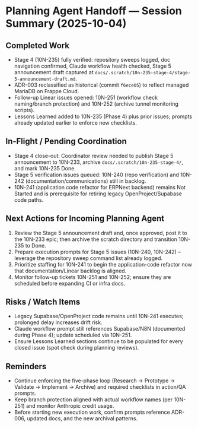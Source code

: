 # Planning Agent Handoff — Session Summary (2025-10-04)

## Completed Work
- Stage 4 (10N-235) fully verified: repository sweeps logged, doc navigation confirmed, Claude workflow health checked, Stage 5 announcement draft captured at `docs/.scratch/10n-235-stage-4/stage-5-announcement-draft.md`.
- ADR-003 reclassified as historical (commit `f6ece05`) to reflect managed MariaDB on Frappe Cloud.
- Follow-up Linear issues opened: 10N-251 (workflow check naming/branch protection) and 10N-252 (archive tunnel monitoring scripts).
- Lessons Learned added to 10N-235 (Phase 4) plus prior issues; prompts already updated earlier to enforce new checklists.

## In-Flight / Pending Coordination
- Stage 4 close-out: Coordinator review needed to publish Stage 5 announcement to 10N-233, archive `docs/.scratch/10n-235-stage-4/`, and mark 10N-235 Done.
- Stage 5 verification issues queued: 10N-240 (repo verification) and 10N-242 (documentation/communications) still in backlog.
- 10N-241 (application code refactor for ERPNext backend) remains Not Started and is prerequisite for retiring legacy OpenProject/Supabase code paths.

## Next Actions for Incoming Planning Agent
1. Review the Stage 5 announcement draft and, once approved, post it to the 10N-233 epic; then archive the scratch directory and transition 10N-235 to Done.
2. Prepare execution prompts for Stage 5 issues (10N-240, 10N-242) – leverage the repository sweep command list already logged.
3. Prioritize staffing for 10N-241 to begin the application-code refactor now that documentation/Linear backlog is aligned.
4. Monitor follow-up tickets 10N-251 and 10N-252; ensure they are scheduled before expanding CI or infra docs.

## Risks / Watch Items
- Legacy Supabase/OpenProject code remains until 10N-241 executes; prolonged delay increases drift risk.
- Claude workflow prompt still references Supabase/N8N (documented during Phase 4); update scheduled via 10N-251.
- Ensure Lessons Learned sections continue to be populated for every closed issue (spot check during planning reviews).

## Reminders
- Continue enforcing the five-phase loop (Research -> Prototype -> Validate -> Implement -> Archive) and required checklists in action/QA prompts.
- Keep branch protection aligned with actual workflow names (per 10N-251) and monitor Anthropic credit usage.
- Before starting new execution work, confirm prompts reference ADR-006, updated docs, and the new archival patterns.

